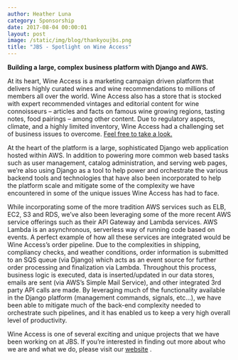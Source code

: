 ```yaml
---
author: Heather Luna
category: Sponsorship
date: 2017-08-04 00:00:01
layout: post
image: /static/img/blog/thankyoujbs.png
title: "JBS - Spotlight on Wine Access"
---
```


**Building a large, complex business platform with Django and AWS.**

At its heart, Wine Access is a marketing campaign driven platform that
delivers highly curated wines and wine recommendations to millions of
members all over the world. Wine Access also has a store that is
stocked with expert recommended vintages and editorial content for wine
connoisseurs – articles and facts on famous wine growing regions, 
tasting notes, food pairings – among other content. Due to regulatory
aspects, climate, and a highly limited inventory, Wine Access had a
challenging set of business issues to overcome. 
[Feel free to take a look.](https://wineaccess.com/)

At the heart of the platform is a large, sophisticated Django web
application hosted within AWS. In addition to powering more common
web based tasks such as user management, catalog administration, 
and serving web pages, we’re also using Django as a tool to help power
and orchestrate the various backend tools and technologies that have
also been incorporated to help the platform scale and mitigate some of
the complexity we have encountered in some of the unique issues
Wine Access has had to face.

While incorporating some of the more tradition AWS services such as
ELB, EC2, S3 and RDS, we’ve also been leveraging some of the more
recent AWS service offerings such as their API Gateway and Lambda
services. AWS Lambda is an asynchronous, serverless way of running
code based on events. A perfect example of how all these services are
integrated would be Wine Access’s order pipeline. Due to the
complexities in shipping, compliancy checks, and weather conditions, 
order information is submitted to an SQS queue (via Django) which acts
as an event source for further order processing and finalization via 
Lambda. Throughout this process, business logic is executed, data is
inserted/updated in our data stores, emails are sent
(via AWS’s Simple Mail Service), and other integrated 3rd party API
calls are made. By leveraging much of the functionality available
in the Django platform (management commands, signals, etc…), we have
been able to mitigate much of the back-end complexity needed to
orchestrate such pipelines, and it has enabled us to keep a very
high overall level of productivity.

Wine Access is one of several exciting and unique projects that we
have been working on at JBS. If you’re interested in finding out
more about who we are and what we do, please visit our
[website](http://www.jbssolutions.com/) .













